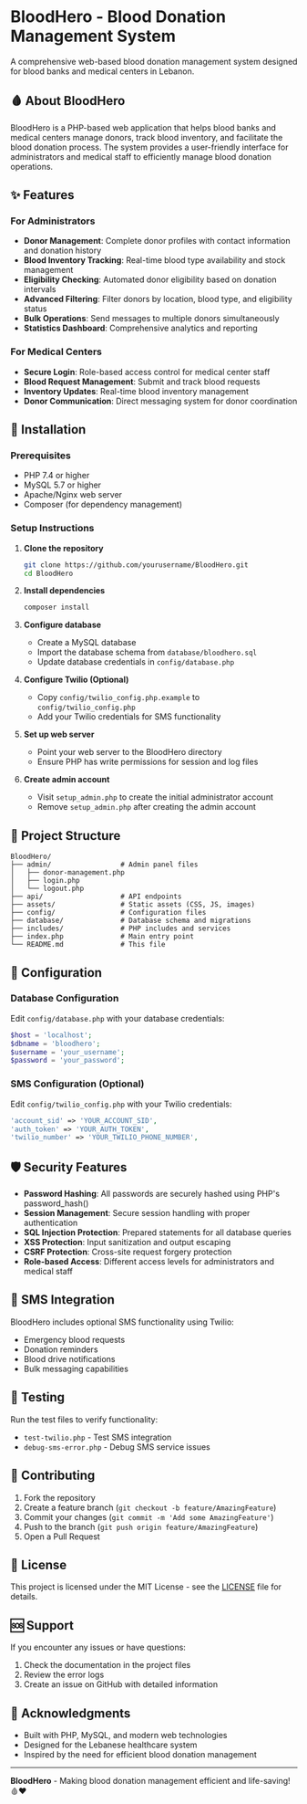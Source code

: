 # BloodHero - Blood Donation Management System

A comprehensive web-based blood donation management system designed for blood banks and medical centers in Lebanon.

## 🩸 About BloodHero

BloodHero is a PHP-based web application that helps blood banks and medical centers manage donors, track blood inventory, and facilitate the blood donation process. The system provides a user-friendly interface for administrators and medical staff to efficiently manage blood donation operations.

## ✨ Features

### For Administrators
- **Donor Management**: Complete donor profiles with contact information and donation history
- **Blood Inventory Tracking**: Real-time blood type availability and stock management
- **Eligibility Checking**: Automated donor eligibility based on donation intervals
- **Advanced Filtering**: Filter donors by location, blood type, and eligibility status
- **Bulk Operations**: Send messages to multiple donors simultaneously
- **Statistics Dashboard**: Comprehensive analytics and reporting

### For Medical Centers
- **Secure Login**: Role-based access control for medical center staff
- **Blood Request Management**: Submit and track blood requests
- **Inventory Updates**: Real-time blood inventory management
- **Donor Communication**: Direct messaging system for donor coordination

## 🚀 Installation

### Prerequisites
- PHP 7.4 or higher
- MySQL 5.7 or higher
- Apache/Nginx web server
- Composer (for dependency management)

### Setup Instructions

1. **Clone the repository**
   ```bash
   git clone https://github.com/yourusername/BloodHero.git
   cd BloodHero
   ```

2. **Install dependencies**
   ```bash
   composer install
   ```

3. **Configure database**
   - Create a MySQL database
   - Import the database schema from `database/bloodhero.sql`
   - Update database credentials in `config/database.php`

4. **Configure Twilio (Optional)**
   - Copy `config/twilio_config.php.example` to `config/twilio_config.php`
   - Add your Twilio credentials for SMS functionality

5. **Set up web server**
   - Point your web server to the BloodHero directory
   - Ensure PHP has write permissions for session and log files

6. **Create admin account**
   - Visit `setup_admin.php` to create the initial administrator account
   - Remove `setup_admin.php` after creating the admin account

## 📁 Project Structure

```
BloodHero/
├── admin/                 # Admin panel files
│   ├── donor-management.php
│   ├── login.php
│   └── logout.php
├── api/                   # API endpoints
├── assets/                # Static assets (CSS, JS, images)
├── config/                # Configuration files
├── database/              # Database schema and migrations
├── includes/              # PHP includes and services
├── index.php              # Main entry point
└── README.md              # This file
```

## 🔧 Configuration

### Database Configuration
Edit `config/database.php` with your database credentials:
```php
$host = 'localhost';
$dbname = 'bloodhero';
$username = 'your_username';
$password = 'your_password';
```

### SMS Configuration (Optional)
Edit `config/twilio_config.php` with your Twilio credentials:
```php
'account_sid' => 'YOUR_ACCOUNT_SID',
'auth_token' => 'YOUR_AUTH_TOKEN',
'twilio_number' => 'YOUR_TWILIO_PHONE_NUMBER',
```

## 🛡️ Security Features

- **Password Hashing**: All passwords are securely hashed using PHP's password_hash()
- **Session Management**: Secure session handling with proper authentication
- **SQL Injection Protection**: Prepared statements for all database queries
- **XSS Protection**: Input sanitization and output escaping
- **CSRF Protection**: Cross-site request forgery protection
- **Role-based Access**: Different access levels for administrators and medical staff

## 📱 SMS Integration

BloodHero includes optional SMS functionality using Twilio:
- Emergency blood requests
- Donation reminders
- Blood drive notifications
- Bulk messaging capabilities

## 🧪 Testing

Run the test files to verify functionality:
- `test-twilio.php` - Test SMS integration
- `debug-sms-error.php` - Debug SMS service issues

## 🤝 Contributing

1. Fork the repository
2. Create a feature branch (`git checkout -b feature/AmazingFeature`)
3. Commit your changes (`git commit -m 'Add some AmazingFeature'`)
4. Push to the branch (`git push origin feature/AmazingFeature`)
5. Open a Pull Request

## 📄 License

This project is licensed under the MIT License - see the [LICENSE](LICENSE) file for details.

## 🆘 Support

If you encounter any issues or have questions:
1. Check the documentation in the project files
2. Review the error logs
3. Create an issue on GitHub with detailed information

## 🙏 Acknowledgments

- Built with PHP, MySQL, and modern web technologies
- Designed for the Lebanese healthcare system
- Inspired by the need for efficient blood donation management

---

**BloodHero** - Making blood donation management efficient and life-saving! 🩸❤️ 